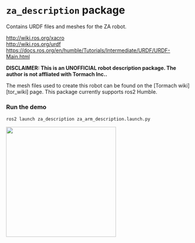 # `za_description` package

Contains URDF files and meshes for the ZA robot.

http://wiki.ros.org/xacro  
http://wiki.ros.org/urdf  
https://docs.ros.org/en/humble/Tutorials/Intermediate/URDF/URDF-Main.html

**DISCLAIMER: This is an UNOFFICIAL robot description package. The author is not affliated with Tormach Inc..**  

The mesh files used to create this robot can be found on the [Tormach wiki][tor_wiki] page. This package currently supports ros2 Humble.


### Run the demo
```
ros2 launch za_description za_arm_description.launch.py
``` 

  <img src="https://user-images.githubusercontent.com/46149643/183477417-2eaff869-53f8-4387-8b61-106968b1359d.png"  width="300" height="300">